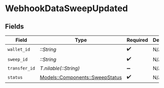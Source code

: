 # WebhookDataSweepUpdated


## Fields

| Field                                                                 | Type                                                                  | Required                                                              | Description                                                           |
| --------------------------------------------------------------------- | --------------------------------------------------------------------- | --------------------------------------------------------------------- | --------------------------------------------------------------------- |
| `wallet_id`                                                           | *::String*                                                            | :heavy_check_mark:                                                    | N/A                                                                   |
| `sweep_id`                                                            | *::String*                                                            | :heavy_check_mark:                                                    | N/A                                                                   |
| `transfer_id`                                                         | *T.nilable(::String)*                                                 | :heavy_minus_sign:                                                    | N/A                                                                   |
| `status`                                                              | [Models::Components::SweepStatus](../../models/shared/sweepstatus.md) | :heavy_check_mark:                                                    | N/A                                                                   |